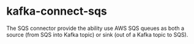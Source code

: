 # kafka-connect-sqs
The SQS connector provide the ability use AWS SQS queues as both a source (from SQS into Kafka topic) or sink (out of a Kafka topic to SQS).
